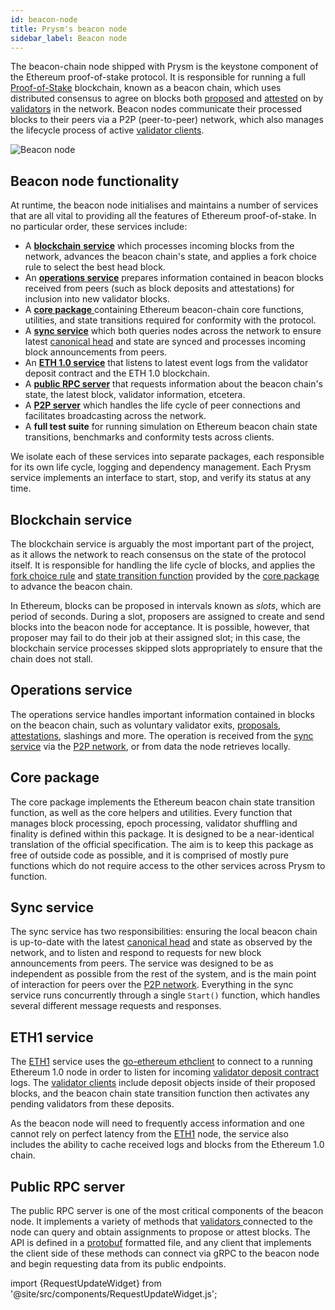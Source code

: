 ```yaml
---
id: beacon-node
title: Prysm's beacon node
sidebar_label: Beacon node
---
```


The beacon-chain node shipped with Prysm is the keystone component of the Ethereum proof-of-stake protocol. It is responsible for running a full [Proof-of-Stake](/docs/terminology#proof-of-stake-pos) blockchain, known as a beacon chain, which uses distributed consensus to agree on blocks both [proposed](/docs/terminology#propose) and [attested](/docs/terminology#attest) on by [validators](/docs/terminology#validator) in the network. Beacon nodes communicate their processed blocks to their peers via a P2P \(peer-to-peer\) network, which also manages the lifecycle process of active [validator clients](/docs/how-prysm-works/prysm-validator-client).

![Beacon node](/img/prysm-beacon-chain.png)

## Beacon node functionality

At runtime, the beacon node initialises and maintains a number of services that are all vital to providing all the features of Ethereum proof-of-stake. In no particular order, these services include:

* A [**blockchain** **service**](#blockchain-service) which processes incoming blocks from the network, advances the beacon chain's state, and applies a fork choice rule to select the best head block.
* An [**operations service**](#operations-service) prepares information contained in beacon blocks received from peers \(such as block deposits and attestations\) for inclusion into new validator blocks.
* A [**core package** ](#core-package) containing Ethereum beacon-chain core functions, utilities, and state transitions required for conformity with the protocol.
* A [**sync service**](#sync-service) which both queries nodes across the network to ensure latest [canonical head](/docs/terminology#canonical-head-block) and state are synced and processes incoming block announcements from peers.
* An [**ETH 1.0 service**](#eth1-service) that listens to latest event logs from the validator deposit contract and the ETH 1.0 blockchain.
* A [**public RPC server**](#public-rpc-server) that requests information about the beacon chain's state, the latest block, validator information, etcetera.
* A [**P2P server**](p2p-networking) which handles the life cycle of peer connections and facilitates broadcasting across the network.
* A **full test suite** for running simulation on Ethereum beacon chain state transitions, benchmarks and conformity tests across clients.

We isolate each of these services into separate packages, each responsible for its own life cycle, logging and dependency management. Each Prysm service implements an interface to start, stop, and verify its status at any time.

## Blockchain service

The blockchain service is arguably the most important part of the project, as it allows the network to reach consensus on the state of the protocol itself. It is responsible for handling the life cycle of blocks, and applies the [fork choice rule](/docs/terminology#fork-choice-rule) and [state transition function](/docs/terminology#state-transition-function) provided by the [core package](#core-package) to advance the beacon chain.

In Ethereum, blocks can be proposed in intervals known as _slots_, which are period of seconds. During a slot, proposers are assigned to create and send blocks into the beacon node for acceptance. It is possible, however, that proposer may fail to do their job at their assigned slot; in this case, the blockchain service processes skipped slots appropriately to ensure that the chain does not stall.

## Operations service

The operations service handles important information contained in blocks on the beacon chain, such as voluntary validator exits, [proposals](/docs/terminology#propose), [attestations](/docs/terminology#attest), slashings and more. The operation is received from the [sync service](#sync-service) via the [P2P network](p2p-networking), or from data the node retrieves locally.

## Core package

The core package implements the Ethereum beacon chain state transition function, as well as the core helpers and utilities. Every function that manages block processing, epoch processing, validator shuffling and finality is defined within this package. It is designed to be a near-identical translation of the official specification. The aim is to keep this package as free of outside code as possible, and it is comprised of mostly pure functions which do not require access to the other services across Prysm to function.

## Sync service

The sync service has two responsibilities: ensuring the local beacon chain is up-to-date with the latest [canonical head](/docs/terminology#canonical-head-block) and state as observed by the network, and to listen and respond to requests for new block announcements from peers. The service was designed to be as independent as possible from the rest of the system, and is the main point of interaction for peers over the [P2P network](p2p-networking). Everything in the sync service runs concurrently through a single `Start()` function, which handles several different message requests and responses.

## ETH1 service

The [ETH1](/docs/terminology#eth1) service uses the [go-ethereum ethclient](https://github.com/ethereum/go-ethereum/tree/master/ethclient) to connect to a running Ethereum 1.0 node in order to listen for incoming [validator deposit contract](validator-deposit-contract) logs. The [validator clients](prysm-validator-client) include deposit objects inside of their proposed blocks, and the beacon chain state transition function then activates any pending validators from these deposits.

As the beacon node will need to frequently access information and one cannot rely on perfect latency from the [ETH1](/docs/terminology#eth1) node, the service also includes the ability to cache received logs and blocks from the Ethereum 1.0 chain.

## Public RPC server

The public RPC server is one of the most critical components of the beacon node. It implements a variety of methods that [validators ](/docs/terminology#validator)connected to the node can query and obtain assignments to propose or attest blocks. The API is defined in a [protobuf](https://developers.google.com/protocol-buffers/) formatted file, and any client that implements the client side of these methods can connect via gRPC to the beacon node and begin requesting data from its public endpoints.

import {RequestUpdateWidget} from '@site/src/components/RequestUpdateWidget.js';

<RequestUpdateWidget docTitleToUse="Beacon node"/>
